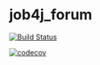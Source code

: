 # job4j_forum

[![Build Status](https://app.travis-ci.com/KirAlex008/job4j_forum.svg?branch=master)](https://app.travis-ci.com/KirAlex008/job4j_forum)

[![codecov](https://codecov.io/gh/KirAlex008/job4j_forum/branch/master/graph/badge.svg?token=8mDmiBZDOM)](https://codecov.io/gh/KirAlex008/job4j_forum)
